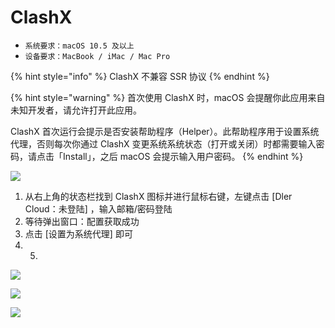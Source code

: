 # ClashX

* `系统要求：macOS 10.5 及以上`
* `设备要求：MacBook / iMac / Mac Pro`

{% hint style="info" %}
ClashX 不兼容 SSR 协议
{% endhint %}

{% hint style="warning" %}
首次使用 ClashX 时，macOS 会提醒你此应用来自未知开发者，请允许打开此应用。

ClashX 首次运行会提示是否安装帮助程序（Helper）。此帮助程序用于设置系统代理，否则每次你通过 ClashX 变更系统系统状态（打开或关闭）时都需要输入密码，请点击「Install」，之后 macOS 会提示输入用户密码。
{% endhint %}

![](../../.gitbook/assets/wx20190129-201359-2x.png)

1. 从右上角的状态栏找到 ClashX 图标并进行鼠标右键，左键点击 \[Dler Cloud：未登陆\] ，输入邮箱/密码登陆
2. 等待弹出窗口：配置获取成功
3. 点击 \[设置为系统代理\] 即可
4. 5. 
![](../../.gitbook/assets/wx20190129-202158-2x.png)

![](../../.gitbook/assets/wx20190129-201536-2x.png)

![](../../.gitbook/assets/wx20190129-201639-2x.png)

